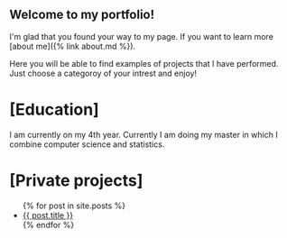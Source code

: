 ## Welcome to my portfolio! 

I'm glad that you found your way to my page. If you want to learn more [about me]({% link about.md %}).

Here you will be able to find examples of projects that I have performed. Just choose a categoroy of your intrest and enjoy! 

# [Education] 
I am currently on my 4th year. Currently I am doing my master in which I combine computer science and statistics. 

# [Private projects]



<ul>
  {% for post in site.posts %}
    <li>
      <a href="{{ post.url }}">{{ post.title }}</a>
    </li>
  {% endfor %}
</ul>
